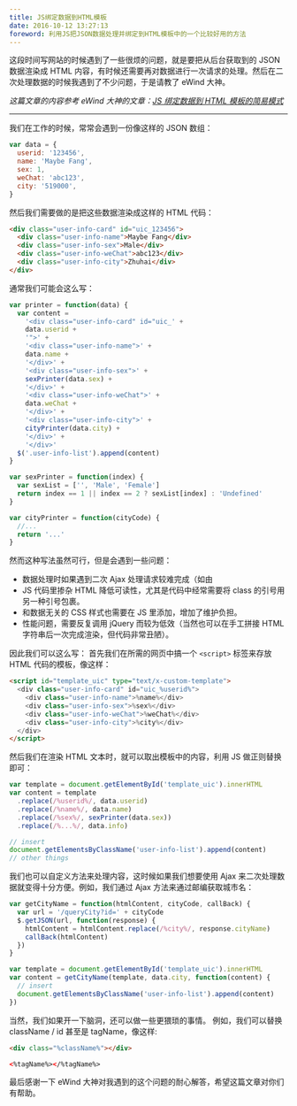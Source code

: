 ```yaml
---
title: JS绑定数据到HTML模板
date: 2016-10-12 13:27:13
foreword: 利用JS把JSON数据处理并绑定到HTML模板中的一个比较好用的方法
---
```


这段时间写网站的时候遇到了一些很烦的问题，就是要把从后台获取到的 JSON 数据渲染成 HTML 内容，有时候还需要再对数据进行一次请求的处理。然后在二次处理数据的时候我遇到了不少问题，于是请教了 eWind 大神。

_这篇文章的内容参考 eWind 大神的文章：[JS 绑定数据到 HTML 模板的简易模式](http://ewind.us/2016/js-render-html-template/)_

---

我们在工作的时候，常常会遇到一份像这样的 JSON 数组：

```js
var data = {
  userid: '123456',
  name: 'Maybe Fang',
  sex: 1,
  weChat: 'abc123',
  city: '519000',
}
```

然后我们需要做的是把这些数据渲染成这样的 HTML 代码：

```HTML
<div class="user-info-card" id="uic_123456">
  <div class="user-info-name">Maybe Fang</div>
  <div class="user-info-sex">Male</div>
  <div class="user-info-weChat">abc123</div>
  <div class="user-info-city">Zhuhai</div>
</div>
```

通常我们可能会这么写：

```js
var printer = function(data) {
  var content =
    '<div class="user-info-card" id="uic_' +
    data.userid +
    '">' +
    '<div class="user-info-name">' +
    data.name +
    '</div>' +
    '<div class="user-info-sex">' +
    sexPrinter(data.sex) +
    '</div>' +
    '<div class="user-info-weChat">' +
    data.weChat +
    '</div>' +
    '<div class="user-info-city">' +
    cityPrinter(data.city) +
    '</div>' +
    '</div>'
  $('.user-info-list').append(content)
}

var sexPrinter = function(index) {
  var sexList = ['', 'Male', 'Female']
  return index == 1 || index == 2 ? sexList[index] : 'Undefined'
}

var cityPrinter = function(cityCode) {
  //...
  return '...'
}
```

然而这种写法虽然可行，但是会遇到一些问题：

- 数据处理时如果遇到二次 Ajax 处理请求较难完成（如由
- JS 代码里掺杂 HTML 降低可读性，尤其是代码中经常需要将 class 的引号用另一种引号包裹。
- 和数据无关的 CSS 样式也需要在 JS 里添加，增加了维护负担。
- 性能问题，需要反复调用 jQuery 而较为低效（当然也可以在手工拼接 HTML 字符串后一次完成渲染，但代码非常丑陋）。

因此我们可以这么写：
首先我们在所需的网页中搞一个 `<script>` 标签来存放 HTML 代码的模板，像这样：

```html
<script id="template_uic" type="text/x-custom-template">
  <div class="user-info-card" id="uic_%userid%">
    <div class="user-info-name">%name%</div>
    <div class="user-info-sex">%sex%</div>
    <div class="user-info-weChat">%weChat%</div>
    <div class="user-info-city">%city%</div>
  </div>
</script>
```

然后我们在渲染 HTML 文本时，就可以取出模板中的内容，利用 JS 做正则替换即可：

```js
var template = document.getElementById('template_uic').innerHTML
var content = template
  .replace(/%userid%/, data.userid)
  .replace(/%name%/, data.name)
  .replace(/%sex%/, sexPrinter(data.sex))
  .replace(/%...%/, data.info)

// insert
document.getElementsByClassName('user-info-list').append(content)
// other things
```

我们也可以自定义方法来处理内容，这时候如果我们想要使用 Ajax 来二次处理数据就变得十分方便。例如，我们通过 Ajax 方法来通过邮编获取城市名：

```javascript
var getCityName = function(htmlContent, cityCode, callBack) {
  var url = '/queryCity?id=' + cityCode
  $.getJSON(url, function(response) {
    htmlContent = htmlContent.replace(/%city%/, response.cityName)
    callBack(htmlContent)
  })
}

var template = document.getElementById('template_uic').innerHTML
var content = getCityName(template, data.city, function(content) {
  // insert
  document.getElementsByClassName('user-info-list').append(content)
})
```

当然，我们如果开一下脑洞，还可以做一些更猥琐的事情。
例如，我们可以替换 className / id 甚至是 tagName，像这样:

```HTML
<div class="%className%"></div>

<%tagName%></%tagName%>
```

最后感谢一下 eWind 大神对我遇到的这个问题的耐心解答，希望这篇文章对你们有帮助。
